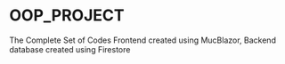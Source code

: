 # OOP_PROJECT
 The Complete Set of Codes
 Frontend created using MucBlazor,
 Backend database created using Firestore
 
